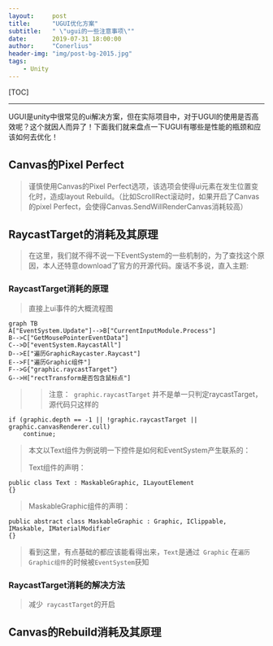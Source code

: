 ```yaml
---
layout:     post
title:      "UGUI优化方案"
subtitle:   " \"ugui的一些注意事项\""
date:       2019-07-31 18:00:00
author:     "Conerlius"
header-img: "img/post-bg-2015.jpg"
tags:
    - Unity
---
```


[TOC]

---
 UGUI是unity中很常见的ui解决方案，但在实际项目中，对于UGUI的使用是否高效呢？这个就因人而异了！下面我们就来盘点一下UGUI有哪些是性能的瓶颈和应该如何去优化！

## Canvas的Pixel Perfect
> 谨慎使用Canvas的Pixel Perfect选项，该选项会使得ui元素在发生位置变化时，造成layout Rebuild。（比如ScrollRect滚动时，如果开启了Canvas的pixel Perfect，会使得Canvas.SendWillRenderCanvas消耗较高）

## RaycastTarget的消耗及其原理
> 在这里，我们就不得不说一下EventSystem的一些机制的，为了查找这个原因，本人还特意download了官方的开源代码。废话不多说，直入主题:
### RaycastTarget消耗的原理
> 直接上ui事件的大概流程图

```
graph TB
A["EventSystem.Update"]-->B["CurrentInputModule.Process"]
B-->C["GetMousePointerEventData"]
C-->D["eventSystem.RaycastAll"]
D-->E["遍历GraphicRaycaster.Raycast"]
E-->F["遍历Graphic组件"]
F-->G{"graphic.raycastTarget"}
G-->H["rectTransform是否包含鼠标点"]
```
>> 注意：` graphic.raycastTarget` 并不是单一只判定raycastTarget，源代码只这样的
``` 
if (graphic.depth == -1 || !graphic.raycastTarget || graphic.canvasRenderer.cull)
    continue; 
```

> 本文以Text组件为例说明一下控件是如何和EventSystem产生联系的：
>
> Text组件的声明：
``` 
public class Text : MaskableGraphic, ILayoutElement
{}
```
> MaskableGraphic组件的声明：
```
public abstract class MaskableGraphic : Graphic, IClippable, IMaskable, IMaterialModifier
{}
```
> 看到这里，有点基础的都应该能看得出来，``` Text ```是通过` Graphic` 在` 遍历Graphic组件 `的时候被` EventSystem `获知
### RaycastTarget消耗的解决方法
> 减少` raycastTarget`的开启

## Canvas的Rebuild消耗及其原理
